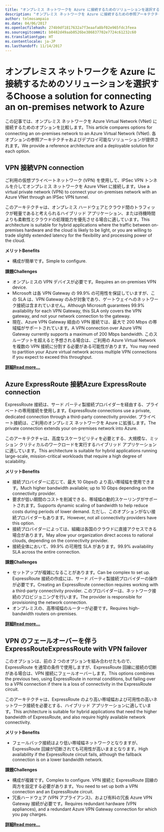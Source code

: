 ```yaml
---
title: "オンプレミス ネットワークを Azure に接続するためのソリューションを選択する"
description: "オンプレミス ネットワークを Azure に接続するための参照アーキテクチャを比較します。"
author: telmosampaio
ms.date: 04/06/2017
ms.openlocfilehash: 274b9df1817632a7f3eaafa8bf02e965fdc3feea
ms.sourcegitcommit: b0482d49aab0526be386837702e7724c61232c60
ms.translationtype: HT
ms.contentlocale: ja-JP
ms.lasthandoff: 11/14/2017
---
```

# <a name="choose-a-solution-for-connecting-an-on-premises-network-to-azure"></a><span data-ttu-id="a2f99-103">オンプレミス ネットワークを Azure に接続するためのソリューションを選択する</span><span class="sxs-lookup"><span data-stu-id="a2f99-103">Choose a solution for connecting an on-premises network to Azure</span></span>

<span data-ttu-id="a2f99-104">この記事では、オンプレミス ネットワークを Azure Virtual Network (VNet) に接続するためのオプションを比較します。</span><span class="sxs-lookup"><span data-stu-id="a2f99-104">This article compares options for connecting an on-premises network to an Azure Virtual Network (VNet).</span></span> <span data-ttu-id="a2f99-105">各オプションの参照アーキテクチャおよびデプロイ可能なソリューションが提供されます。</span><span class="sxs-lookup"><span data-stu-id="a2f99-105">We provide a reference architecture and a deployable solution for each option.</span></span>

## <a name="vpn-connection"></a><span data-ttu-id="a2f99-106">VPN 接続</span><span class="sxs-lookup"><span data-stu-id="a2f99-106">VPN connection</span></span>

<span data-ttu-id="a2f99-107">ご利用の仮想プライベートネットワーク (VPN) を使用して、IPSec VPN トンネルを介してオンプレミス ネットワークを Azure VNet に接続します。</span><span class="sxs-lookup"><span data-stu-id="a2f99-107">Use a virtual private network (VPN) to connect your on-premises network with an Azure VNet through an IPSec VPN tunnel.</span></span>

<span data-ttu-id="a2f99-108">このアーキテクチャは、オンプレミス ハードウェアとクラウド間のトラフィックが軽量であると考えられるハイブリッド アプリケーション、または待機時間よりも柔軟性とクラウドの処理能力を優先させる場合に適しています。</span><span class="sxs-lookup"><span data-stu-id="a2f99-108">This architecture is suitable for hybrid applications where the traffic between on-premises hardware and the cloud is likely to be light, or you are willing to trade slightly extended latency for the flexibility and processing power of the cloud.</span></span>

<span data-ttu-id="a2f99-109">**メリット**</span><span class="sxs-lookup"><span data-stu-id="a2f99-109">**Benefits**</span></span>

- <span data-ttu-id="a2f99-110">構成が簡単です。</span><span class="sxs-lookup"><span data-stu-id="a2f99-110">Simple to configure.</span></span>

<span data-ttu-id="a2f99-111">**課題**</span><span class="sxs-lookup"><span data-stu-id="a2f99-111">**Challenges**</span></span>

- <span data-ttu-id="a2f99-112">オンプレミスの VPN デバイスが必要です。</span><span class="sxs-lookup"><span data-stu-id="a2f99-112">Requires an on-premises VPN device.</span></span>
- <span data-ttu-id="a2f99-113">Microsoft は各 VPN Gateway の 99.9% の可用性を保証していますが、この SLA は、VPN Gateway のみが対象であり、ゲートウェイへのネットワーク接続は含まれていません。</span><span class="sxs-lookup"><span data-stu-id="a2f99-113">Although Microsoft guarantees 99.9% availability for each VPN Gateway, this SLA only covers the VPN gateway, and not your network connection to the gateway.</span></span>
- <span data-ttu-id="a2f99-114">現在、Azure VPN Gateway 経由の VPN 接続では、最大で 200 Mbps の帯域幅がサポートされています。</span><span class="sxs-lookup"><span data-stu-id="a2f99-114">A VPN connection over Azure VPN Gateway currently supports a maximum of 200 Mbps bandwidth.</span></span> <span data-ttu-id="a2f99-115">このスループットを超えると予想される場合は、ご利用の Azure Virtual Network を複数の VPN 接続に分割する必要がある可能性があります。</span><span class="sxs-lookup"><span data-stu-id="a2f99-115">You may need to partition your Azure virtual network across multiple VPN connections if you expect to exceed this throughput.</span></span>

<span data-ttu-id="a2f99-116">**[詳細][vpn]**</span><span class="sxs-lookup"><span data-stu-id="a2f99-116">**[Read more...][vpn]**</span></span>

## <a name="azure-expressroute-connection"></a><span data-ttu-id="a2f99-117">Azure ExpressRoute 接続</span><span class="sxs-lookup"><span data-stu-id="a2f99-117">Azure ExpressRoute connection</span></span>

<span data-ttu-id="a2f99-118">ExpressRoute 接続は、サード パーティ製接続プロバイダーを経由する、プライベートの専用接続を使用します。</span><span class="sxs-lookup"><span data-stu-id="a2f99-118">ExpressRoute connections use a private, dedicated connection through a third-party connectivity provider.</span></span> <span data-ttu-id="a2f99-119">プライベート接続は、ご利用のオンプレミス ネットワークを Azure に拡張します。</span><span class="sxs-lookup"><span data-stu-id="a2f99-119">The private connection extends your on-premises network into Azure.</span></span> 

<span data-ttu-id="a2f99-120">このアーキテクチャは、高度なスケーラビリティを必要とする、大規模な、ミッション クリティカルのワークロードを実行するハイブリッド アプリケーションに適しています。</span><span class="sxs-lookup"><span data-stu-id="a2f99-120">This architecture is suitable for hybrid applications running large-scale, mission-critical workloads that require a high degree of scalability.</span></span> 

<span data-ttu-id="a2f99-121">**メリット**</span><span class="sxs-lookup"><span data-stu-id="a2f99-121">**Benefits**</span></span>

- <span data-ttu-id="a2f99-122">接続プロバイダーに応じて、最大 10 Gbpsの より高い帯域幅を使用できます。</span><span class="sxs-lookup"><span data-stu-id="a2f99-122">Much higher bandwidth available; up to 10 Gbps depending on the connectivity provider.</span></span>
- <span data-ttu-id="a2f99-123">要求が低い期間のコストを削減できる、帯域幅の動的スケーリングがサポートされます。</span><span class="sxs-lookup"><span data-stu-id="a2f99-123">Supports dynamic scaling of bandwidth to help reduce costs during periods of lower demand.</span></span> <span data-ttu-id="a2f99-124">ただし、このオプションがない接続プロバイダーもあります。</span><span class="sxs-lookup"><span data-stu-id="a2f99-124">However, not all connectivity providers have this option.</span></span>
- <span data-ttu-id="a2f99-125">接続プロバイダーによっては、組織は各国のクラウドに直接アクセスできる場合があります。</span><span class="sxs-lookup"><span data-stu-id="a2f99-125">May allow your organization direct access to national clouds, depending on the connectivity provider.</span></span>
- <span data-ttu-id="a2f99-126">接続全体において、99.9% の可用性 SLA があります。</span><span class="sxs-lookup"><span data-stu-id="a2f99-126">99.9% availability SLA across the entire connection.</span></span>

<span data-ttu-id="a2f99-127">**課題**</span><span class="sxs-lookup"><span data-stu-id="a2f99-127">**Challenges**</span></span>

- <span data-ttu-id="a2f99-128">セットアップが複雑になることがあります。</span><span class="sxs-lookup"><span data-stu-id="a2f99-128">Can be complex to set up.</span></span> <span data-ttu-id="a2f99-129">ExpressRoute 接続の作成には、サード パーティ製接続プロバイダーの操作が必要です。</span><span class="sxs-lookup"><span data-stu-id="a2f99-129">Creating an ExpressRoute connection requires working with a third-party connectivity provider.</span></span> <span data-ttu-id="a2f99-130">このプロバイダーは、ネットワーク接続のプロビジョニングを行います。</span><span class="sxs-lookup"><span data-stu-id="a2f99-130">The provider is responsible for provisioning the network connection.</span></span>
- <span data-ttu-id="a2f99-131">オンプレミスの、高帯域幅のルーターが必要です。</span><span class="sxs-lookup"><span data-stu-id="a2f99-131">Requires high-bandwidth routers on-premises.</span></span>

<span data-ttu-id="a2f99-132">**[詳細][expressroute]**</span><span class="sxs-lookup"><span data-stu-id="a2f99-132">**[Read more...][expressroute]**</span></span>

## <a name="expressroute-with-vpn-failover"></a><span data-ttu-id="a2f99-133">VPN のフェールオーバーを伴う ExpressRoute</span><span class="sxs-lookup"><span data-stu-id="a2f99-133">ExpressRoute with VPN failover</span></span>

<span data-ttu-id="a2f99-134">このオプションは、前の 2 つのオプションを組み合わせたもので、ExpressRoute を通常の条件で使用しますが、ExpressRoute 回線に接続の切断がある場合は、VPN 接続にフェールオーバーします。</span><span class="sxs-lookup"><span data-stu-id="a2f99-134">This options combines the previous two, using ExpressRoute in normal conditions, but failing over to a VPN connection if there is a loss of connectivity in the ExpressRoute circuit.</span></span>

<span data-ttu-id="a2f99-135">このアーキテクチャは、ExpressRoute のより高い帯域幅および可用性の高いネットワーク接続を必要とする、ハイブリッド アプリケーションに適しています。</span><span class="sxs-lookup"><span data-stu-id="a2f99-135">This architecture is suitable for hybrid applications that need the higher bandwidth of ExpressRoute, and also require highly available network connectivity.</span></span> 

<span data-ttu-id="a2f99-136">**メリット**</span><span class="sxs-lookup"><span data-stu-id="a2f99-136">**Benefits**</span></span>

- <span data-ttu-id="a2f99-137">フェールバック接続はより低い帯域幅ネットワークとなりますが、ExpressRoute 回線が切断されても可用性が高いままとなります。</span><span class="sxs-lookup"><span data-stu-id="a2f99-137">High availability if the ExpressRoute circuit fails, although the fallback connection is on a lower bandwidth network.</span></span>

<span data-ttu-id="a2f99-138">**課題**</span><span class="sxs-lookup"><span data-stu-id="a2f99-138">**Challenges**</span></span>

- <span data-ttu-id="a2f99-139">構成が複雑です。</span><span class="sxs-lookup"><span data-stu-id="a2f99-139">Complex to configure.</span></span> <span data-ttu-id="a2f99-140">VPN 接続と ExpressRoute 回線の両方を設定する必要があります。</span><span class="sxs-lookup"><span data-stu-id="a2f99-140">You need to set up both a VPN connection and an ExpressRoute circuit.</span></span>
- <span data-ttu-id="a2f99-141">冗長ハードウェア (VPN アプライアンス)、および有料の冗長 Azure VPN Gateway 接続が必要です。</span><span class="sxs-lookup"><span data-stu-id="a2f99-141">Requires redundant hardware (VPN appliances), and a redundant Azure VPN Gateway connection for which you pay charges.</span></span>

<span data-ttu-id="a2f99-142">**[詳細][expressroute-vpn-failover]**</span><span class="sxs-lookup"><span data-stu-id="a2f99-142">**[Read more...][expressroute-vpn-failover]**</span></span>

<!-- links -->
[expressroute]: ./expressroute.md
[expressroute-vpn-failover]: ./expressroute-vpn-failover.md
[vpn]: ./vpn.md